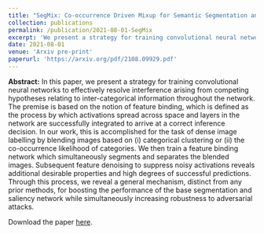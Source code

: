 ```yaml
---
title: "SegMix: Co-occurrence Driven Mixup for Semantic Segmentation and Adversarial Robustness"
collection: publications
permalink: /publication/2021-08-01-SegMix
excerpt: 'We present a strategy for training convolutional neural networks for the task of dense image labelling by blending images based on (i) categorical clustering or (ii) the co-occurrence likelihood of categories.'
date: 2021-08-01
venue: 'Arxiv pre-print'
paperurl: 'https://arxiv.org/pdf/2108.09929.pdf'
---
```


**Abstract:** In this paper, we present a strategy for training convolutional neural networks to effectively resolve interference arising from competing hypotheses relating to inter-categorical information throughout the network. The premise is based on the notion of feature binding, which is defined as the process by which activations spread across space and layers in the network are successfully integrated to arrive at a correct inference decision. In our work, this is accomplished for the task of dense image labelling by blending images based on (i) categorical clustering or (ii) the co-occurrence likelihood of categories. We then train a feature binding network which simultaneously segments and separates the blended images. Subsequent feature denoising to suppress noisy activations reveals additional desirable properties and high degrees of successful predictions. Through this process, we reveal a general mechanism, distinct from any prior methods, for boosting the performance of the base segmentation and saliency network while simultaneously increasing robustness to adversarial attacks.


Download the paper [here](https://arxiv.org/abs/2108.09929).

